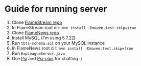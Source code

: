 # Guide for running server

1. Clone [FlameStream repo](https://github.com/flame-stream/FlameStream)
2. In FlameStream root dir: `mvn install -Dmaven.test.skip=true`
3. Clone [FlameNews repo](https://github.com/flame-stream/FlameNews)
4. Install MySQL (I'm using 5.7.22)
5. Run `tbts-schema.sql` on your MySQL instance
6. In FlameNews root dir: `mvn install -Dmaven.test.skip=true`
7. Run `ExpLeagueServer.java`
8. Use [Psi](https://psi-im.org/) and [Psi-plus](https://psi-plus.com/) for chatting :)